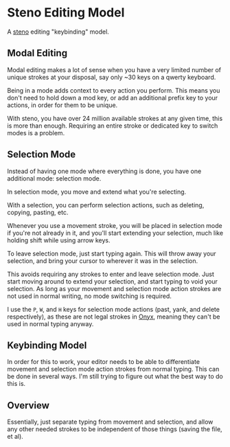 # Steno Editing Model

A [steno](steno.md) editing "keybinding" model.

## Modal Editing

Modal editing makes a lot of sense when you have a very limited number of unique strokes at your disposal, say only ~30 keys on a qwerty keyboard.

Being in a mode adds context to every action you perform. This means you don't need to hold down a mod key, or add an additional prefix key to your actions, in order for them to be unique.

With steno, you have over 24 million available strokes at any given time, this is more than enough. Requiring an entire stroke or dedicated key to switch modes is a problem.

## Selection Mode

Instead of having one mode where everything is done, you have one additional mode: selection mode.

In selection mode, you move and extend what you're selecting.

With a selection, you can perform selection actions, such as deleting, copying, pasting, etc.

Whenever you use a movement stroke, you will be placed in selection mode if you're not already in it, and you'll start extending your selection, much like holding shift while using arrow keys.

To leave selection mode, just start typing again. This will throw away your selection, and bring your cursor to wherever it was in the selection.

This avoids requiring any strokes to enter and leave selection mode. Just start moving around to extend your selection, and start typing to void your selection. As long as your movement and selection mode action strokes are not used in normal writing, no mode switching is required.

I use the `P`, `W`, and `H` keys for selection mode actions (past, yank, and delete respectively), as these are not legal strokes in [Onyx](onyx.md), meaning they can't be used in normal typing anyway.

## Keybinding Model

In order for this to work, your editor needs to be able to differentiate movement and selection mode action strokes from normal typing. This can be done in several ways. I'm still trying to figure out what the best way to do this is.

## Overview

Essentially, just separate typing from movement and selection, and allow any other needed strokes to be independent of those things (saving the file, et al).
